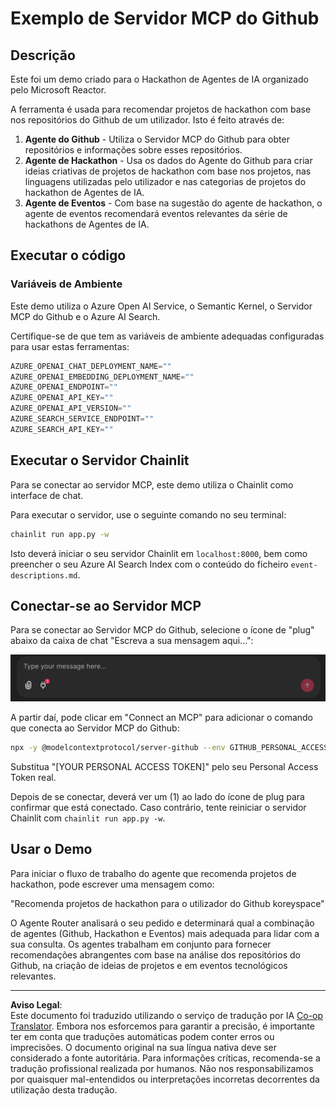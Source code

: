 <!--
CO_OP_TRANSLATOR_METADATA:
{
  "original_hash": "9bf0395cbc541ce8db2a9699c8678dfc",
  "translation_date": "2025-08-30T14:51:10+00:00",
  "source_file": "11-agentic-protocols/code_samples/github-mcp/README.md",
  "language_code": "pt"
}
-->
# Exemplo de Servidor MCP do Github

## Descrição

Este foi um demo criado para o Hackathon de Agentes de IA organizado pelo Microsoft Reactor.

A ferramenta é usada para recomendar projetos de hackathon com base nos repositórios do Github de um utilizador. Isto é feito através de:

1. **Agente do Github** - Utiliza o Servidor MCP do Github para obter repositórios e informações sobre esses repositórios.
2. **Agente de Hackathon** - Usa os dados do Agente do Github para criar ideias criativas de projetos de hackathon com base nos projetos, nas linguagens utilizadas pelo utilizador e nas categorias de projetos do hackathon de Agentes de IA.
3. **Agente de Eventos** - Com base na sugestão do agente de hackathon, o agente de eventos recomendará eventos relevantes da série de hackathons de Agentes de IA.

## Executar o código

### Variáveis de Ambiente

Este demo utiliza o Azure Open AI Service, o Semantic Kernel, o Servidor MCP do Github e o Azure AI Search.

Certifique-se de que tem as variáveis de ambiente adequadas configuradas para usar estas ferramentas:

```python
AZURE_OPENAI_CHAT_DEPLOYMENT_NAME=""
AZURE_OPENAI_EMBEDDING_DEPLOYMENT_NAME=""
AZURE_OPENAI_ENDPOINT=""
AZURE_OPENAI_API_KEY=""
AZURE_OPENAI_API_VERSION=""
AZURE_SEARCH_SERVICE_ENDPOINT=""
AZURE_SEARCH_API_KEY=""
``` 

## Executar o Servidor Chainlit

Para se conectar ao servidor MCP, este demo utiliza o Chainlit como interface de chat.

Para executar o servidor, use o seguinte comando no seu terminal:

```bash
chainlit run app.py -w
```

Isto deverá iniciar o seu servidor Chainlit em `localhost:8000`, bem como preencher o seu Azure AI Search Index com o conteúdo do ficheiro `event-descriptions.md`.

## Conectar-se ao Servidor MCP

Para se conectar ao Servidor MCP do Github, selecione o ícone de "plug" abaixo da caixa de chat "Escreva a sua mensagem aqui...":

![Conectar MCP](../../../../../translated_images/mcp-chainlit-1.7ed66d648e3cfb28f1ea5f320b91e4404df4a24a0f236ce3de999666621f1cfc.pt.png)

A partir daí, pode clicar em "Connect an MCP" para adicionar o comando que conecta ao Servidor MCP do Github:

```bash
npx -y @modelcontextprotocol/server-github --env GITHUB_PERSONAL_ACCESS_TOKEN=[YOUR PERSONAL ACCESS TOKEN]
```

Substitua "[YOUR PERSONAL ACCESS TOKEN]" pelo seu Personal Access Token real.

Depois de se conectar, deverá ver um (1) ao lado do ícone de plug para confirmar que está conectado. Caso contrário, tente reiniciar o servidor Chainlit com `chainlit run app.py -w`.

## Usar o Demo

Para iniciar o fluxo de trabalho do agente que recomenda projetos de hackathon, pode escrever uma mensagem como:

"Recomenda projetos de hackathon para o utilizador do Github koreyspace"

O Agente Router analisará o seu pedido e determinará qual a combinação de agentes (Github, Hackathon e Eventos) mais adequada para lidar com a sua consulta. Os agentes trabalham em conjunto para fornecer recomendações abrangentes com base na análise dos repositórios do Github, na criação de ideias de projetos e em eventos tecnológicos relevantes.

---

**Aviso Legal**:  
Este documento foi traduzido utilizando o serviço de tradução por IA [Co-op Translator](https://github.com/Azure/co-op-translator). Embora nos esforcemos para garantir a precisão, é importante ter em conta que traduções automáticas podem conter erros ou imprecisões. O documento original na sua língua nativa deve ser considerado a fonte autoritária. Para informações críticas, recomenda-se a tradução profissional realizada por humanos. Não nos responsabilizamos por quaisquer mal-entendidos ou interpretações incorretas decorrentes da utilização desta tradução.